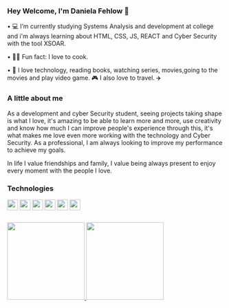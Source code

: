 ### Hey Welcome, I'm Daniela Fehlow 👋


• 💻 I’m currently studying Systems Analysis and development at college and i'm always learning about HTML, CSS, JS, REACT and Cyber Security with the tool XSOAR.

• 👩‍🍳 Fun fact: I love to cook.

• 💛 I love technology, reading books, watching series, movies,going to the movies and play video game. 🎮 I also love to travel. ✈️ 

### A little about me

As a development and cyber Security student, seeing projects taking shape is what I love, it's amazing to be able to learn more and more, use creativity and know how much I can improve people's experience through this, it's what makes me love even more working with the technology and Cyber Security. As a professional, I am always looking to improve my performance to achieve my goals.

In life I value friendships and family, I value being always present to enjoy every moment with the people I love.


### Technologies
<div style="margin-bottom: 25px;">
  <img src="https://cdn.jsdelivr.net/gh/devicons/devicon/icons/javascript/javascript-original.svg" height="25px" width="25px" />
  <img src="https://cdn.jsdelivr.net/gh/devicons/devicon/icons/html5/html5-original.svg" height="25px" width="25px" />
  <img src="https://cdn.jsdelivr.net/gh/devicons/devicon/icons/css3/css3-original.svg" height="25px" width="25px"  />
  <img src="https://cdn.jsdelivr.net/gh/devicons/devicon/icons/react/react-original.svg" height="25px" width="25px" />
  <img src="https://cdn.jsdelivr.net/gh/devicons/devicon/icons/git/git-original.svg" height="25px" width="25px" />
  <img src="https://cdn.jsdelivr.net/gh/devicons/devicon/icons/github/github-original.svg" height="25px" width="25px" />
</div>

<div style="margin-top: 25px;">
  <a href="https://github.com/DanielaFehlow">
    <img height="180em" src="https://github-readme-stats.vercel.app/api?username=DanielaFehlow&show_icons=true&theme=dracula&include_all_commits=true&count_private=true"/>
    <img height="180em" src="https://github-readme-stats.vercel.app/api/top-langs/?username=DanielaFehlow&layout=compact&langs_count=7&theme=dracula"/>
  </a>
</div>






